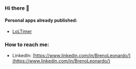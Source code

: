 ### Hi there 👋

#### Personal apps already published:
- [LoLTimer](https://play.google.com/store/apps/details?id=com.onerb.timerlol)

### How to reach me:
- LinkedIn: [https://www.linkedin.com/in/BrenoLeonardo/](https://www.linkedin.com/in/BrenoLeonardo/)

